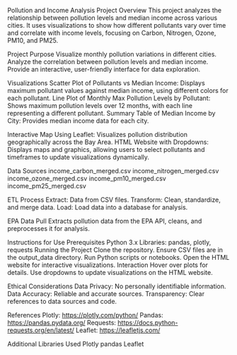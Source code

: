 Pollution and Income Analysis Project
Overview
This project analyzes the relationship between pollution levels and median income across various cities. It uses visualizations to show how different pollutants vary over time and correlate with income levels, focusing on Carbon, Nitrogen, Ozone, PM10, and PM25.

Project Purpose
Visualize monthly pollution variations in different cities.
Analyze the correlation between pollution levels and median income.
Provide an interactive, user-friendly interface for data exploration.

Visualizations
Scatter Plot of Pollutants vs Median Income: Displays maximum pollutant values against median income, using different colors for each pollutant.
Line Plot of Monthly Max Pollution Levels by Pollutant: Shows maximum pollution levels over 12 months, with each line representing a different pollutant.
Summary Table of Median Income by City: Provides median income data for each city.

Interactive Map Using Leaflet: Visualizes pollution distribution geographically across the Bay Area.
HTML Website with Dropdowns: Displays maps and graphics, allowing users to select pollutants and timeframes to update visualizations dynamically.

Data Sources
income_carbon_merged.csv
income_nitrogen_merged.csv
income_ozone_merged.csv
income_pm10_merged.csv
income_pm25_merged.csv

ETL Process
Extract: Data from CSV files.
Transform: Clean, standardize, and merge data.
Load: Load data into a database for analysis.

EPA Data Pull
Extracts pollution data from the EPA API, cleans, and preprocesses it for analysis.

Instructions for Use
Prerequisites
Python 3.x
Libraries: pandas, plotly, requests
Running the Project
Clone the repository.
Ensure CSV files are in the output_data directory.
Run Python scripts or notebooks.
Open the HTML website for interactive visualizations.
Interaction
Hover over plots for details.
Use dropdowns to update visualizations on the HTML website.

Ethical Considerations
Data Privacy: No personally identifiable information.
Data Accuracy: Reliable and accurate sources.
Transparency: Clear references to data sources and code.

References
Plotly: https://plotly.com/python/
Pandas: https://pandas.pydata.org/
Requests: https://docs.python-requests.org/en/latest/
Leaflet: https://leafletjs.com/

Additional Libraries Used
Plotly
pandas
Leaflet
